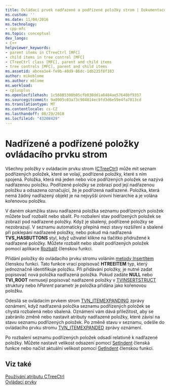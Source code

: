 ```yaml
---
title: Ovládací prvek nadřazené a podřízené položky strom | Dokumentace Microsoftu
ms.custom: ''
ms.date: 11/04/2016
ms.technology:
- cpp-mfc
ms.topic: conceptual
dev_langs:
- C++
helpviewer_keywords:
- parent items in CTreeCtrl [MFC]
- child items in tree control [MFC]
- CTreeCtrl class [MFC], parent and child items
- tree controls [MFC], parent and child items
ms.assetid: abcea1e4-fe9b-40d9-86dc-1db235f8f103
author: mikeblome
ms.author: mblome
ms.workload:
- cplusplus
ms.openlocfilehash: 1c56885300b05cfb038dd1a8484ae57648bf9357
ms.sourcegitcommit: 9a0905c03a73c904014ec9fd3d6e59e4fa7813cd
ms.translationtype: MT
ms.contentlocale: cs-CZ
ms.lasthandoff: 08/29/2018
ms.locfileid: "43208429"
---
```

# <a name="tree-control-parent-and-child-items"></a>Nadřízené a podřízené položky ovládacího prvku strom
Všechny položky v ovládacím prvku strom ([CTreeCtrl](../mfc/reference/ctreectrl-class.md)) může mít seznam podřízených položek, které se volají, podřízené položky, které s ním spojená. Položka, která má jeden nebo více podřízených položek se nazývá nadřazenou položku. Podřízené položky se zobrazí pod její nadřazenou položku a odsazena označující, že je podřízená nadřazené. Položka, která nemá žádný nadřazený objekt je na nejvyšší úrovni hierarchie a je volána kořenovou položku.  
  
 V daném okamžiku stavu nadřazená položka seznamu podřízených položek můžete buď rozbalit nebo sbalit. Po rozbalení stav podřízených položek se zobrazí pod nadřazené položky. Když je sbalený, podřízené položky se nezobrazují. V seznamu automaticky přepíná mezi stavy rozšíření a sbalené při poklepání nadřazené položky, nebo pokud má nadřazená **TVS_HASBUTTONS** styl, když uživatel klikne na tlačítko přidružené k nadřazené položky. Můžete rozbalit nebo sbalit podřízených položek pomocí aplikace [Rozbalit](../mfc/reference/ctreectrl-class.md#expand) členskou funkci.  
  
 Přidání položky do ovládacího prvku stromu voláním [metody InsertItem](../mfc/reference/ctreectrl-class.md#insertitem) členskou funkci. Tato funkce vrací popisovač **HTREEITEM** typ, který jednoznačně identifikuje položku. Při přidávání položky, je nutné zadat popisovač nová položka nadřazená položka. Pokud zadáte **NULL** nebo **TVI_ROOT** nemusejí popisovač nadřazené položky v [TVINSERTSTRUCT](/windows/desktop/api/commctrl/ns-commctrl-tagtvinsertstructa) struktury nebo *hParent* parametr je položka přidána jako kořenovou položku.  
  
 Odesílá se ovládacím prvkem strom [TVN_ITEMEXPANDING](/windows/desktop/Controls/tvn-itemexpanding) zprávy oznámení, když nadřazená položka seznamu podřízených položek se chystá rozbalená nebo sbalená. Oznámení vám dává příležitost, aby se zabránilo změně nebo nastavit atributy nadřazené položky, které závisí na stavu seznamu podřízených položek. Po změně stavu v seznamu, odešle do ovládacího prvku stromu [TVN_ITEMEXPANDED](/windows/desktop/Controls/tvn-itemexpanded) zprávy oznámení.  
  
 Po rozbalení seznamu podřízených položek odsadí relativně k nadřazené položky. Můžete nastavit velikost odsazení pomocí [SetIndent](../mfc/reference/ctreectrl-class.md#setindent) členská funkce nebo načíst aktuální velikost pomocí [GetIndent](../mfc/reference/ctreectrl-class.md#getindent) členskou funkci.  
  
## <a name="see-also"></a>Viz také  
 [Používání atributu CTreeCtrl](../mfc/using-ctreectrl.md)   
 [Ovládací prvky](../mfc/controls-mfc.md)

